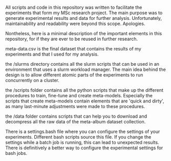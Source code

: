 All scripts and code in this repository was written to facilitate the experiments that form my MSc research project.
The main purpose was to generate experimental results and data for further analysis. Unfortunately, maintainability and readability were beyond this scope. Apologies.

Nontheless, here is a minimal description of the important elements in this repository, for if they are ever to be reused in further research.

meta-data.csv is the final dataset that contains the results of my experiments and that I used for my analysis.

the /slurms directory contains all the slurm scripts that can be used in an environment that uses a slurm workload manager. The main idea behind the design is to allow different atomic parts of the experiments to run concurrently on a cluster.

the /scripts folder contains all the python scripts that make up the different procedures to train, fine-tune and create meta-models. Especially the scripts that create meta-models contain elements that are 'quick and dirty', as many last-minute adjustments were made to these procedures.

the /data folder contains scripts that can help you to download and decompress all the raw data of the meta-album dataset collection.

There is a settings.bash file where you can configure the settings of your experiments. Different bash scripts source this file. If you change the settings while a batch job is running, this can lead to unexpected results. There is definitively a better way to configure the experimental settings for bash jobs.